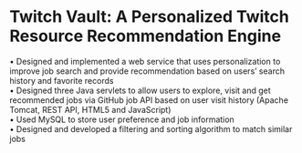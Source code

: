# Twitch Vault: A Personalized Twitch Resource Recommendation Engine						                   
•	Designed and implemented a web service that uses personalization to improve job search and provide recommendation based on users’ search history and favorite records<br />
•	Designed three Java servlets to allow users to explore, visit and get recommended jobs via GitHub job API based on user visit history (Apache Tomcat, REST API, HTML5 and JavaScript)<br />
•	Used MySQL to store user preference and job information<br />
•	Designed and developed a filtering and sorting algorithm to match similar jobs<br />
